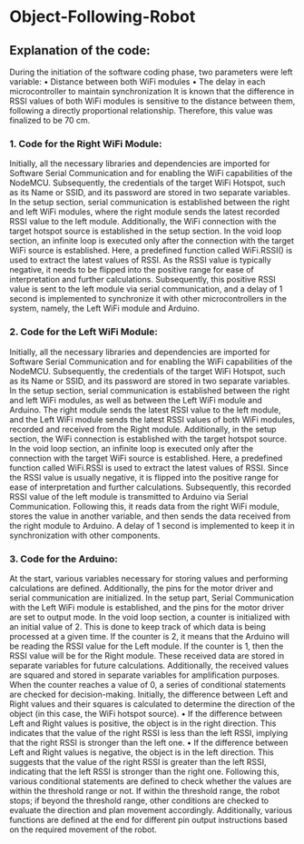 # Object-Following-Robot

## Explanation of the code:

During the initiation of the software coding phase, two parameters were left variable:
• Distance between both WiFi modules
• The delay in each microcontroller to maintain synchronization
It is known that the difference in RSSI values of both WiFi modules is sensitive to the distance between them, following a directly proportional relationship. Therefore, this value was finalized to be 70 cm.

### 1. Code for the Right WiFi Module:
Initially, all the necessary libraries and dependencies are imported for Software Serial Communication and for enabling the WiFi capabilities of the NodeMCU. Subsequently, the credentials of the target WiFi Hotspot, such as its Name or SSID, and its password are stored in two separate variables. In the setup section, serial communication is established between the right and left WiFi modules, where the right module sends the latest recorded RSSI value to the left module. Additionally, the WiFi connection with the target hotspot source is established in the setup section.
In the void loop section, an infinite loop is executed only after the connection with the target WiFi source is established. Here, a predefined function called WiFi.RSSI() is used to extract the latest values of RSSI. As the RSSI value is typically negative, it needs to be flipped into the positive range for ease of interpretation and further calculations. Subsequently, this positive RSSI value is sent to the left module via serial communication, and a delay of 1 second is implemented to synchronize it with other microcontrollers in the system, namely, the Left WiFi module and Arduino.

### 2. Code for the Left WiFi Module:
Initially, all the necessary libraries and dependencies are imported for Software Serial Communication and for enabling the WiFi capabilities of the NodeMCU. Subsequently, the credentials of the target WiFi Hotspot, such as its Name or SSID, and its password are stored in two separate variables.
In the setup section, serial communication is established between the right and left WiFi modules, as well as between the Left WiFi module and Arduino. The right module sends the latest RSSI value to the left module, and the Left WiFi module sends the latest RSSI values of both WiFi modules, recorded and received from the Right module. Additionally, in the setup section, the WiFi connection is established with the target hotspot source.
In the void loop section, an infinite loop is executed only after the connection with the target WiFi source is established. Here, a predefined function called WiFi.RSSI is used to extract the latest values of RSSI. Since the RSSI value is usually negative, it is flipped into the positive range for ease of interpretation and further calculations. Subsequently, this recorded RSSI value of the left module is transmitted to Arduino via Serial Communication.
Following this, it reads data from the right WiFi module, stores the value in another variable, and then sends the data received from the right module to Arduino. A delay of 1 second is implemented to keep it in synchronization with other components.

### 3. Code for the Arduino:
At the start, various variables necessary for storing values and performing calculations are defined. Additionally, the pins for the motor driver and serial communication are initialized. In the setup part, Serial Communication with the Left WiFi module is established, and the pins for the motor driver are set to output mode.
In the void loop section, a counter is initialized with an initial value of 2. This is done to keep track of which data is being processed at a given time. If the counter is 2, it means that the Arduino will be reading the RSSI value for the Left module. If the counter is 1, then the RSSI value will be for the Right module. These received data are stored in separate variables for future calculations. Additionally, the received values are squared and stored in separate variables for amplification purposes.
When the counter reaches a value of 0, a series of conditional statements are checked for decision-making. Initially, the difference between Left and Right values and their squares is calculated to determine the direction of the object (in this case, the WiFi hotspot source).
• If the difference between Left and Right values is positive, the object is in the right direction. This indicates that the value of the right RSSI is less than the left RSSI, implying that the right RSSI is stronger than the left one.
• If the difference between Left and Right values is negative, the object is in the left direction. This suggests that the value of the right RSSI is greater than the left RSSI, indicating that the left RSSI is stronger than the right one.
Following this, various conditional statements are defined to check whether the values are within the threshold range or not. If within the threshold range, the robot stops; if beyond the threshold range, other conditions are checked to evaluate the direction and plan movement accordingly. Additionally, various functions are defined at the end for different pin output instructions based on the required movement of the robot.

